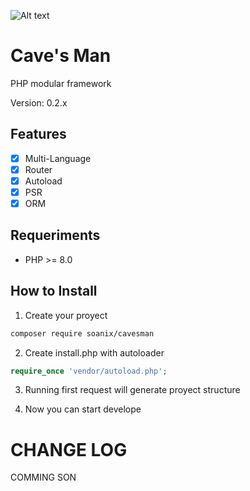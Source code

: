 ![Alt text](https://raw.githubusercontent.com/soanix/cavesman/master/cavesman.jpg "Title")

# Cave's Man

PHP modular framework

Version: 0.2.x

## Features

- [x] Multi-Language
- [x] Router
- [x] Autoload
- [x] PSR
- [x] ORM

## Requeriments

- PHP >= 8.0

## How to Install

1. Create your proyect

```bash
composer require soanix/cavesman
```

2. Create install.php with autoloader

```php
require_once 'vendor/autoload.php';
```

3. Running first request will generate proyect structure

4. Now you can start develope

# CHANGE LOG

COMMING SON
